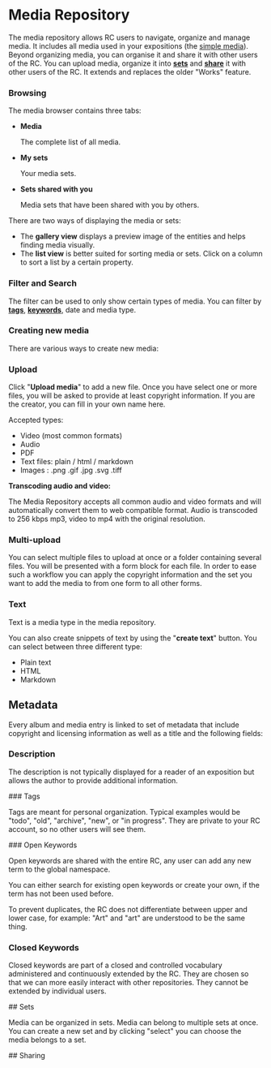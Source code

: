 # Media Repository

The media repository allows RC users to navigate, organize and manage
media. It includes all media used in your expositions (the [simple
media](https://guide.researchcatalogue.net/#simple-media)). Beyond
organizing media, you can organise it and share it with other users of
the RC. You can upload media, organize it into [__sets__](#sets) and
[__share__](#share_media) it with other users of the RC. It extends
and replaces the older "Works" feature.


### Browsing


The media browser contains three tabs:

* __Media__

	The complete list of all media.

* __My sets__

	Your media sets.
	
* __Sets shared with you__

	Media sets that have been shared with you by others.
	
	
There are two ways of displaying the media or sets:

* The __gallery view__ displays a preview image of the entities and
  helps finding media visually.
* The __list view__ is better suited for sorting media or sets.  Click
  on a column to sort a list by a certain property.

### Filter and Search

The filter can be used to only show certain types of media. You can filter by 
[__tags__](#tags), [__keywords__](#keywords), date and media type.


### Creating new media

There are various ways to create new media:

### Upload

Click "__Upload media__" to add a new file. Once you have select one or
more files, you will be asked to provide at least copyright
information. If you are the creator, you can fill in your own name
here.

Accepted types:

* Video (most common formats)
* Audio
* PDF
* Text files: plain / html / markdown
* Images : .png .gif .jpg .svg .tiff

__Transcoding audio and video:__

The Media Repository accepts all common audio and video formats and
will automatically convert them to web compatible format.  Audio is
transcoded to 256 kbps mp3, video to mp4 with the original resolution.

### Multi-upload

You can select multiple files to upload at once or a folder containing
several files. You will be presented with a form block for each
file. In order to ease such a workflow you can apply the copyright
information and the set you want to add the media to from one form to
all other forms.


### Text

Text is a media type in the media repository.

You can also create snippets of text by using the "__create text__" button.
You can select between three different type:


* Plain text
* HTML
* Markdown 

## Metadata

Every album and media entry is linked to set of metadata that include
copyright and licensing information as well as a title and the
following fields:

### Description

The description is not typically displayed for a reader of an
exposition but allows the author to provide additional information.

<a id="tags">
### Tags

Tags are meant for personal organization. Typical examples would be
"todo", "old", "archive", "new", or "in progress". They are private to
your RC account, so no other users will see them.

<a id="keywords">
### Open Keywords

Open keywords are shared with the entire RC, any user can add any new
term to the global namespace.

You can either search for existing open keywords or create your own,
if the term has not been used before.

To prevent duplicates, the RC does not differentiate between upper and
lower case, for example: "Art" and "art" are understood to be the same
thing.

### Closed Keywords

Closed keywords are part of a closed and controlled vocabulary
administered and continuously extended by the RC. They are chosen so
that we can more easily interact with other repositories. They cannot
be extended by individual users.


<a id="sets">
## Sets

Media can be organized in sets. Media can belong to multiple sets at
once. You can create a new set and by clicking "select" you can
choose the media belongs to a set.

<a id="share_media">
## Sharing

